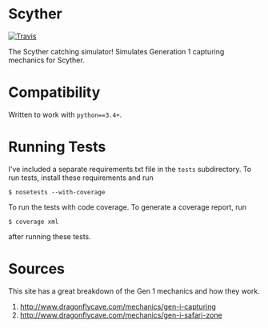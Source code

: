 # Scyther

[![Travis](https://img.shields.io/travis/joshsamara/scyther.svg?maxAge=2592000)]()

The Scyther catching simulator! Simulates Generation 1 capturing mechanics for
Scyther.

# Compatibility

Written to work with `python==3.4+`.

# Running Tests

I've included a separate requirements.txt file in the `tests` subdirectory. To
run tests, install these requirements and run

    $ nosetests --with-coverage

To run the tests with code coverage. To generate a coverage report, run

    $ coverage xml

after running these tests.

# Sources

This site has a great breakdown of the Gen 1 mechanics and how they work.

1. http://www.dragonflycave.com/mechanics/gen-i-capturing
2. http://www.dragonflycave.com/mechanics/gen-i-safari-zone
